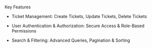Key Features
- Ticket Management:
  Create Tickets, Update Tickets, Delete Tickets

- User Authentication & Authorization:
  Secure Access & Role-Based Permissions

- Search & Filtering:
  Advanced Queries, Pagination & Sorting
